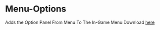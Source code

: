 # Menu-Options
Adds the Option Panel From Menu To The In-Game Menu
Download <a href="https://github.com/karlsonmodding/Menu-Options/releases/download/Mods/MenuSettings.dll">here</a>
